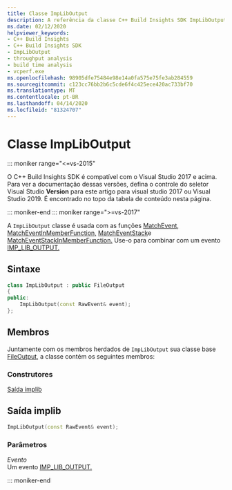 ```yaml
---
title: Classe ImpLibOutput
description: A referência da classe C++ Build Insights SDK ImpLibOutput.
ms.date: 02/12/2020
helpviewer_keywords:
- C++ Build Insights
- C++ Build Insights SDK
- ImpLibOutput
- throughput analysis
- build time analysis
- vcperf.exe
ms.openlocfilehash: 98905dfe75484e98e14a0fa575e75fe3ab284559
ms.sourcegitcommit: c123cc76bb2b6c5cde6f4c425ece420ac733bf70
ms.translationtype: MT
ms.contentlocale: pt-BR
ms.lasthandoff: 04/14/2020
ms.locfileid: "81324707"
---
```

# <a name="impliboutput-class"></a>Classe ImpLibOutput

::: moniker range="<=vs-2015"

O C++ Build Insights SDK é compatível com o Visual Studio 2017 e acima. Para ver a documentação dessas versões, defina o controle do seletor Visual Studio **Version** para este artigo para visual studio 2017 ou Visual Studio 2019. É encontrado no topo da tabela de conteúdo nesta página.

::: moniker-end
::: moniker range=">=vs-2017"

A `ImpLibOutput` classe é usada com as funções [MatchEvent,](../functions/match-event.md) [MatchEventInMemberFunction,](../functions/match-event-in-member-function.md) [MatchEventStack](../functions/match-event-stack.md)e [MatchEventStackInMemberFunction.](../functions/match-event-stack-in-member-function.md) Use-o para combinar com um evento [IMP_LIB_OUTPUT.](../event-table.md#imp-lib-output)

## <a name="syntax"></a>Sintaxe

```cpp
class ImpLibOutput : public FileOutput
{
public:
    ImpLibOutput(const RawEvent& event);
};
```

## <a name="members"></a>Membros

Juntamente com os membros herdados de `ImpLibOutput` sua classe base [FileOutput,](file-output.md) a classe contém os seguintes membros:

### <a name="constructors"></a>Construtores

[Saída implib](#imp-lib-output)

## <a name="impliboutput"></a><a name="imp-lib-output"></a>Saída implib

```cpp
ImpLibOutput(const RawEvent& event);
```

### <a name="parameters"></a>Parâmetros

*Evento*\
Um evento [IMP_LIB_OUTPUT.](../event-table.md#imp-lib-output)

::: moniker-end
